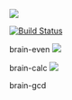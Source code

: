 <a href="https://codeclimate.com/github/AlexandrKoliukh/project-lvl1-s474/maintainability"><img src="https://api.codeclimate.com/v1/badges/b08eea1ba0e2ab6861ff/maintainability" /></a>

[![Build Status](https://travis-ci.org/AlexandrKoliukh/project-lvl1-s474.svg?branch=master)](https://travis-ci.org/AlexandrKoliukh/project-lvl1-s474)


brain-even
<a href="https://asciinema.org/a/gUc8MWpbAZEwduIYzJpJcPzZe" target="_blank"><img src="https://asciinema.org/a/gUc8MWpbAZEwduIYzJpJcPzZe.svg" /></a>

brain-calc
<a href="https://asciinema.org/a/7tFKi03XImMH7cV3fsjq0Py4j" target="_blank"><img src="https://asciinema.org/a/7tFKi03XImMH7cV3fsjq0Py4j.svg" /></a>

brain-gcd
